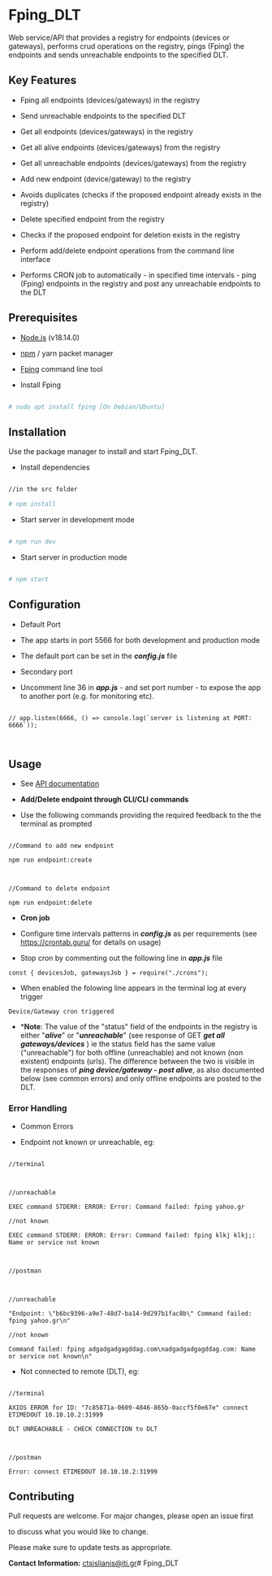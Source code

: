 
# Fping_DLT

  

Web service/API that provides a registry for endpoints (devices or gateways), performs crud operations on the registry, pings (Fping) the endpoints and sends unreachable endpoints to the specified DLT.

  
  

## Key Features

- Fping all endpoints (devices/gateways) in the registry

- Send unreachable endpoints to the specified DLT

- Get all endpoints (devices/gateways) in the registry

- Get all alive endpoints (devices/gateways) from the registry

- Get all unreachable endpoints (devices/gateways) from the registry

- Add new endpoint (device/gateway) to the registry

- Avoids duplicates (checks if the proposed endpoint already exists in the registry)

- Delete specified endpoint from the registry

- Checks if the proposed endpoint for deletion exists in the registry

- Perform add/delete endpoint operations from the command line interface

- Performs CRON job to automatically - in specified time intervals - ping (Fping) endpoints in the registry and post any unreachable endpoints to the DLT

  

## Prerequisites

- [Node.js](https://nodejs.org/en) (v18.14.0)

- [npm](https://www.npmjs.com/) / yarn packet manager

- [Fping](https://fping.org/) command line tool

- Install Fping

```bash

# sudo apt install fping [On Debian/Ubuntu]

```

  
  

## Installation

  

Use the package manager to install and start Fping_DLT.

  

- Install dependencies

```bash

//in the src folder

# npm install

```

- Start server in development mode

```bash

# npm run dev

```

- Start server in production mode

```bash

# npm start

```

  
  

## Configuration

  
  

- Default Port

- The app starts in port 5566 for both development and production mode

- The default port can be set in the ***config.js*** file

- Secondary port

- Uncomment line 36 in ***app.js*** - and set port number - to expose the app to another port (e.g. for monitoring etc).

```

// app.listen(6666, () => console.log(`server is listening at PORT: 6666`));

  

```

  
  
  

## Usage

  

- See [API documentation](https://documenter.getpostman.com/view/25916089/2s9YXh4MqF)

- **Add/Delete endpoint through CLI/CLI commands**

- Use the following commands providing the required feedback to the the terminal as prompted

  

```

//Command to add new endpoint

npm run endpoint:create

  

//Command to delete endpoint

npm run endpoint:delete

```

  

- **Cron job**

- Configure time intervals patterns in ***config.js*** as per requirements (see https://crontab.guru/ for details on usage)

- Stop cron by commenting out the following line in ***app.js*** file

  

```const { devicesJob, gatewaysJob } = require("./crons"); ```

- When enabled the folowing line appears in the terminal log at every trigger

  

```Device/Gateway cron triggered```

  

- ***Note**: The value of the "status" field of the endpoints in the registry is either "***alive***" or "***unreachable***" (see response of GET ***get all gateways/devices*** ) ie the status field has the same value ("unreachable") for both offline (unreachable) and not known (non existent) endpoints (urls). The difference between the two is visible in the responses of ***ping device/gateway - post alive***, as also documented below (see common errors) and only offline endpoints are posted to the DLT.

  
  

### **Error Handling**

- Common Errors

- Endpoint not known or unreachable, eg:

```

//terminal

  

//unreachable

EXEC command STDERR: ERROR: Error: Command failed: fping yahoo.gr

//not known

EXEC command STDERR: ERROR: Error: Command failed: fping klkj klkj;: Name or service not known

  

//postman

  

//unreachable

"Endpoint: \"b6bc9396-a9e7-48d7-ba14-9d297b1fac8b\" Command failed: fping yahoo.gr\n"

//not known

Command failed: fping adgadgadgagddag.com\nadgadgadgagddag.com: Name or service not known\n"

```

- Not connected to remote (DLT), eg:

```

//terminal

AXIOS ERROR for ID: "7c85871a-0609-4846-865b-0accf5f0e67e" connect ETIMEDOUT 10.10.10.2:31999

DLT UNREACHABLE - CHECK CONNECTION to DLT

  

//postman

Error: connect ETIMEDOUT 10.10.10.2:31999

```

  
  

## Contributing

  

Pull requests are welcome. For major changes, please open an issue first

to discuss what you would like to change.

  

Please make sure to update tests as appropriate.

  
  
  

**Contact Information:** ctsislianis@iti.gr# Fping_DLT
